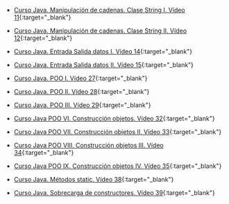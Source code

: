 - [Curso Java. Manipulación de cadenas. Clase String I. Vídeo 11](https://youtu.be/YMyJLs22uY4){:target="_blank"}

- [Curso Java. Manipulación de cadenas. Clase String II. Vídeo 12](https://youtu.be/8yU7jLJ4xvo){:target="_blank"}
- [Curso Java. Entrada Salida datos I. Vídeo 14](https://youtu.be/Ng0_7uZyIoA){:target="_blank"}
- [Curso Java. Entrada Salida datos II. Vídeo 15](https://youtu.be/F_48qh3BcDs){:target="_blank"}
- [Curso Java. POO I. Vídeo 27](https://youtu.be/XmUz5WJmJVU){:target="_blank"}
- [Curso Java. POO II. Vídeo 28](https://youtu.be/ZY5pwm92cWQ){:target="_blank"}
- [Curso Java. POO III. Vídeo 29](https://youtu.be/RZOSJ2zuxIs){:target="_blank"}
- [Curso Java POO VI. Construcción objetos. Vídeo 32](https://youtu.be/jht07O7_R9w){:target="_blank"}
- [Curso Java POO VII. Construcción objetos II. Vídeo 33](https://youtu.be/l8NmSp7Dz-0){:target="_blank"}
- [Curso Java POO VIII. Construcción objetos III. Vídeo 34](https://youtu.be/UfF2pqCewqo){:target="_blank"}
- [Curso Java POO IX. Construcción objetos IV. Vídeo 35](https://youtu.be/63Uhd3pUZxA){:target="_blank"}
- [Curso Java. Métodos static. Vídeo 38](https://youtu.be/V0wIZ-OglsY){:target="_blank"}
- [Curso Java. Sobrecarga de constructores. Vídeo 39](https://youtu.be/_ZWcobe9afw){:target="_blank"}
